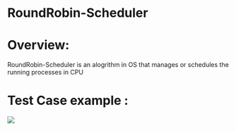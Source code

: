 # RoundRobin-Scheduler 

# Overview:

RoundRobin-Scheduler is an alogrithm in OS that manages or schedules the running processes in CPU  

# Test Case example : 
<img src="images/console.png">
